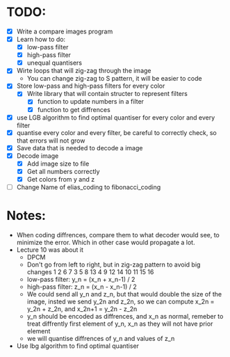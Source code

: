 # TODO:
- [x] Write a compare images program
- [x] Learn how to do:
    - [x] low-pass filter
    - [x] high-pass filter
    - [x] unequal quantisers
- [x] Wirte loops that will zig-zag through the image
    - You can change zig-zag to S pattern, it will be easier to code
- [x] Store low-pass and high-pass filters for every color
    - [x] Write library that will contain structer to represent filters
        - [x] function to update numbers in a filter
        - [x] function to get diffrences
- [x] use LGB algorithm to find optimal quantiser for every color and every filter
- [x] quantise every color and every filter, be careful to correctly check, so that errors will not grow
- [x] Save data that is needed to decode a image
- [x] Decode image
    - [x] Add image size to file
    - [x] Get all numbers correctly
    - [x] Get colors from y and z
- [ ] Change Name of elias_coding to fibonacci_coding

# Notes:
- When coding diffrences, compare them to what decoder would see, to minimize the error. Which in other case would propagate a lot.
- Lecture 10 was about it
    - DPCM
    - Don't go from left to right, but in zig-zag pattern to avoid big changes
        1   2   6   7
        3   5   8   13
        4   9   12  14
        10  11  15  16
    - low-pass filter: y_n = (x_n + x_n-1) / 2
    - high-pass filter: z_n = (x_n - x_n-1) / 2
    - We could send all y_n and z_n, but that would double the size of the image, insted we send y_2n and z_2n, so we can compute x_2n = y_2n + z_2n, and x_2n+1 = y_2n - z_2n
    - y_n should be encoded as diffrences, and x_n as normal, remeber to treat diffrently first element of y_n, x_n as they will not have prior element
    - we will quantise diffrences of y_n and values of z_n
- Use lbg algorithm to find optimal quantiser
